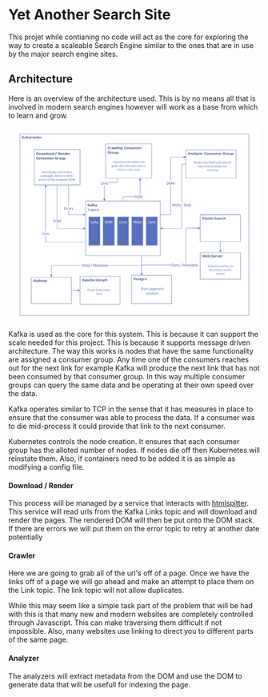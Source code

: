# Yet Another Search Site

This projet while contianing no code will act as the core for exploring the way to create a scaleable Search Engine similar to the ones that are in use by the major search engine sites. 

## Architecture 

Here is an overview of the architecture used. This is by no means all that is involved in modern search engines however will work as a base from which to learn and grow. 

![Architecture Image](./Images/SearchEngine.png)

Kafka is used as the core for this system. This is because it can support the scale needed for this project. This is because it supports message driven architecture. The way this works is nodes that have the same functionality are assigned a consumer group. Any time one of the consumers reaches out for the next link for example Kafka will produce the next link that has not been consumed by that consumer group. In this way multiple consumer groups can query the same data and be operating at their own speed over the data. 

Kafka operates similar to TCP in the sense that it has measures in place to ensure that the consumer was able to process the data. If a consumer was to die mid-process it could provide that link to the next consumer. 

Kubernetes controls the node creation. It ensures that each consumer group has the alloted number of nodes. If nodes die off then Kubernetes will reinstate them. Also, if containers need to be added it is as simple as modifying a config file. 

#### Download / Render 

This process will be managed by a service that interacts with [htmlspitter](https://github.com/qdm12/htmlspitter). This service will read urls from the Kafka Links topic and will download and render the pages. The rendered DOM will then be put onto the DOM stack. If there are errors we will put them on the error topic to retry at another date potentially

#### Crawler 

Here we are going to grab all of the url's off of a page. Once we have the links off of a page we will go ahead and make an attempt to place them on the Link topic. The link topic will not allow duplicates.

While this may seem like a simple task part of the problem that will be had with this is that many new and modern websites are completely controlled through Javascript. This can make traversing them difficult if not impossible. Also, many websites use linking to direct you to different parts of the same page. 

#### Analyzer 

The analyzers will extract metadata from the DOM and use the DOM to generate data that will be usefull for indexing the page. 

